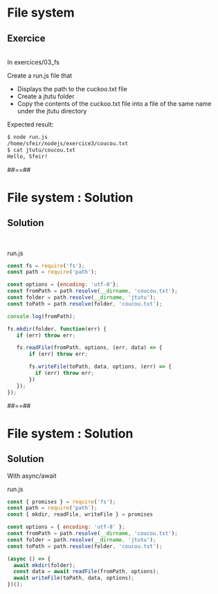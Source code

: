<!-- .slide: class="exercice" -->
# File system

## Exercice

<br>
In exercices/03_fs

Create a run.js file that
* Displays the path to the cuckoo.txt file
* Create a jtutu folder
* Copy the contents of the cuckoo.txt file into a file of the same name under the jtutu directory

Expected result:
```bash
$ node run.js
/home/sfeir/nodejs/exercice3/coucou.txt
$ cat jtutu/coucou.txt
Hello, Sfeir! 
```

##==##
<!-- .slide: class="exercice" -->
# File system : Solution

## Solution

<br>

run.js
```javascript
const fs = require('fs');
const path = require('path');

const options = {encoding: 'utf-8'};
const fromPath = path.resolve(__dirname, 'coucou.txt');
const folder = path.resolve(__dirname, 'jtutu');
const toPath = path.resolve(folder, 'coucou.txt');

console.log(fromPath);

fs.mkdir(folder, function(err) {
   if (err) throw err;

   fs.readFile(fromPath, options, (err, data) => {
       if (err) throw err;

       fs.writeFile(toPath, data, options, (err) => {
         if (err) throw err;
       })
   });
});
```

##==##
<!-- .slide: class="exercice" -->
# File system : Solution

## Solution

With async/await
<br>

run.js
```javascript
const { promises } = require('fs');
const path = require('path');
const { mkdir, readFile, writeFile } = promises

const options = { encoding: 'utf-8' };
const fromPath = path.resolve(__dirname, 'coucou.txt');
const folder = path.resolve(__dirname, 'jtutu');
const toPath = path.resolve(folder, 'coucou.txt');

(async () => {
  await mkdir(folder);
  const data = await readFile(fromPath, options);
  await writeFile(toPath, data, options);
})();
```
